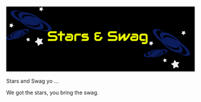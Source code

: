 ![alt tag](https://github.com/bwotten/starsandswag/blob/master/starsandswag.png)

Stars and Swag yo ...


We got the stars, you bring the swag.
